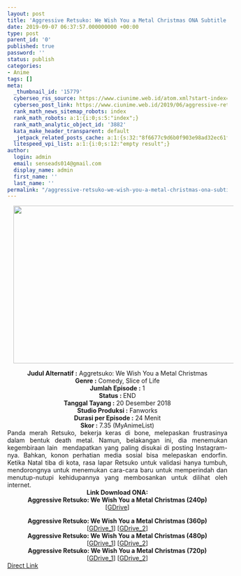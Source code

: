 ```yaml
---
layout: post
title: 'Aggressive Retsuko: We Wish You a Metal Christmas ONA Subtitle Indonesia'
date: 2019-09-07 06:37:57.000000000 +00:00
type: post
parent_id: '0'
published: true
password: ''
status: publish
categories:
- Anime
tags: []
meta:
  _thumbnail_id: '15779'
  cyberseo_rss_source: https://www.ciunime.web.id/atom.xml?start-index=3301&max-results=150
  cyberseo_post_link: https://www.ciunime.web.id/2019/06/aggressive-retsuko-we-wish-you-metal.html
  rank_math_news_sitemap_robots: index
  rank_math_robots: a:1:{i:0;s:5:"index";}
  rank_math_analytic_object_id: '3882'
  kata_make_header_transparent: default
  _jetpack_related_posts_cache: a:1:{s:32:"8f6677c9d6b0f903e98ad32ec61f8deb";a:2:{s:7:"expires";i:1663067316;s:7:"payload";a:0:{}}}
  litespeed_vpi_list: a:1:{i:0;s:12:"empty result";}
author:
  login: admin
  email: senseads014@gmail.com
  display_name: admin
  first_name: ''
  last_name: ''
permalink: "/aggressive-retsuko-we-wish-you-a-metal-christmas-ona-subtitle-indonesia/"
---
```

<div class="separator" style="clear: both; text-align: center;"><a href="https://1.bp.blogspot.com/-rE2TgFPMEgA/XQSM94H4nuI/AAAAAAAAaek/n8e5msDYd2UVi62G3FDm-5acI7rVtJa8QCLcBGAs/s1600/Aggressive%2BRetsuko%2B-%2BWe%2BWish%2BYou%2Ba%2BMetal%2BChristmas.jpg" imageanchor="1" style="margin-left: 1em; margin-right: 1em;"><img border="0" data-original-height="720" data-original-width="1280" height="360" src="{{ site.baseurl }}/assets/2019/09/Aggressive%2BRetsuko%2B-%2BWe%2BWish%2BYou%2Ba%2BMetal%2BChristmas.jpg" width="640" /></a></div>
<p>
<div style="text-align: center;"><b>Judul</b><b><b> Alternatif</b> :</b> Aggretsuko: We Wish You a Metal Christmas</div>
<div style="text-align: center;"><b><b>Genre :</b></b> Comedy, Slice of Life</div>
<div style="text-align: center;"><b>Jumlah Episode :</b> 1<br /><b>Status :&nbsp;</b>END<br /><b>Tanggal Tayang :</b> 20 Desember 2018<br /><b>Studio Produksi :</b> Fanworks<br /><b>Durasi per Episode :</b> 24 Menit</div>
<div style="text-align: center;"><b>Skor :</b> 7.35 (MyAnimeList)</div>
<div style="text-align: center;"></div>
<div style="text-align: justify;">Panda merah Retsuko, bekerja keras di bone, melepaskan frustrasinya dalam bentuk death metal. Namun, belakangan ini, dia menemukan kegembiraan lain&nbsp; mendapatkan yang paling disukai di posting Instagram-nya. Bahkan, konon perhatian media sosial bisa melepaskan endorfin. Ketika Natal tiba di kota, rasa lapar Retsuko untuk validasi hanya tumbuh, mendorongnya untuk menemukan cara-cara baru untuk memperindah dan menutup-nutupi kehidupannya yang membosankan untuk dilihat oleh internet.</div>
<div style="text-align: justify;"></div>
<div style="text-align: justify;"></div>
<div style="text-align: center;"><b>Link Download ONA:</b></div>
<div style="text-align: center;">
<div style="text-align: center;"><b>Aggressive Retsuko: We Wish You a Metal Christmas (240p)</b></div>
<div style="text-align: center;">[<a href="https://drive.google.com/uc?export=download&amp;id=1pzf4ruT_2QnotdR05WUN1EJogM6tnEEd" target="_blank" rel="noopener">GDrive</a>]</p>
</div>
</div>
<div style="text-align: center;"><b>Aggressive Retsuko: We Wish You a Metal Christmas (360p)</b></div>
<div style="text-align: center;">[<a href="https://drive.google.com/uc?export=download&amp;id=1Tir_1OcnBYzETwXGDQ5GgbSf1qwmLwL2" target="_blank" rel="noopener">GDrive_1</a>] [<a href="https://drive.google.com/uc?export=download&amp;id=1fMGANg2pGMe4jt0NlsKNh4dKFAbwAClE" target="_blank" rel="noopener">GDrive_2</a>]</div>
<div style="text-align: center;"></div>
<div style="text-align: center;"><b>Aggressive Retsuko: We Wish You a Metal Christmas (480p)</b><br />[<a href="https://drive.google.com/uc?export=download&amp;id=1AUujHZbsGOHFZIjSWBD1wPkUOQzuDFFE" target="_blank" rel="noopener">GDrive_1</a>] [<a href="https://drive.google.com/uc?export=download&amp;id=1MsMFefk9RUjghpZklXcFCm2AdtpiY9Tm" target="_blank" rel="noopener">GDrive_2</a>]</div>
<div style="text-align: center;"><b>Aggressive Retsuko: We Wish You a Metal Christmas (720p)</b><br />[<a href="https://drive.google.com/uc?export=download&amp;id=1bqoHFhJMaBLJlJAy-J7i8QnEQ04yC4_3" target="_blank" rel="noopener">GDrive_1</a>] [<a href="https://drive.google.com/uc?export=download&amp;id=1wkuh7Pg6dW0VRkIOf4rexb4-PEbCpheC" target="_blank" rel="noopener">GDrive_2</a>]</div>
<link rel="stylesheet" href="https://cdnjs.cloudflare.com/ajax/libs/font-awesome/4.7.0/css/font-awesome.min.css" />
<div class="divbtn"> <a href="https://handymansurrender.com/fihup8buzv?key=94550f7ce39444073321dde3b8782f97" class="btn"><i class="fa fa-download"></i> Direct Link</a> </div>
